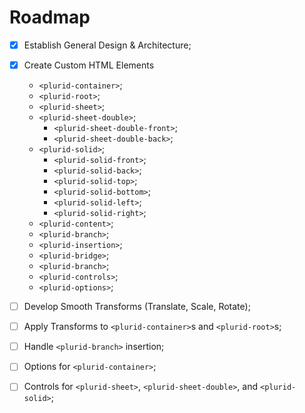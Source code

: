 <link rel="stylesheet" type="text/css" href="style.css">


# Roadmap


- [x] Establish General Design & Architecture;


- [x] Create Custom HTML Elements
    + `<plurid-container>`;
    + `<plurid-root>`;
    + `<plurid-sheet>`;
    + `<plurid-sheet-double>`;
        + `<plurid-sheet-double-front>`;
        + `<plurid-sheet-double-back>`;
    + `<plurid-solid>`;
        + `<plurid-solid-front>`;
        + `<plurid-solid-back>`;
        + `<plurid-solid-top>`;
        + `<plurid-solid-bottom>`;
        + `<plurid-solid-left>`;
        + `<plurid-solid-right>`;
    + `<plurid-content>`;
    + `<plurid-branch>`;
    + `<plurid-insertion>`;
    + `<plurid-bridge>`;
    + `<plurid-branch>`;
    + `<plurid-controls>`;
    + `<plurid-options>`;


- [ ] Develop Smooth Transforms (Translate, Scale, Rotate);


- [ ] Apply Transforms to  `<plurid-container>`s and `<plurid-root>`s;


- [ ] Handle `<plurid-branch>` insertion;


- [ ] Options for `<plurid-container>`;


- [ ] Controls for `<plurid-sheet>`, `<plurid-sheet-double>`, and `<plurid-solid>`;
